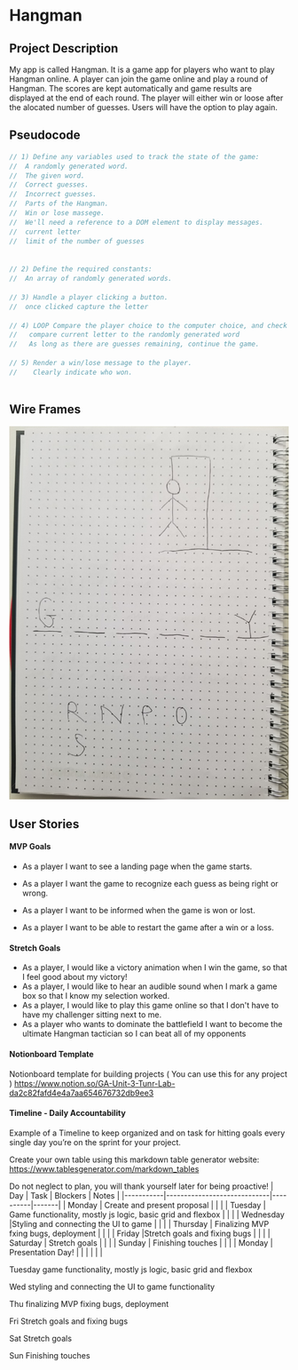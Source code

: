 # Hangman

## Project Description 
My app is called Hangman. It is a game app for players who want to play Hangman online. A player can join the game online and play a round of Hangman.
The scores are kept automatically and game results are displayed at the end of each round.
The player will either win or loose after the alocated number of guesses.
Users will have the option to play again.

## Pseudocode

```javascript
// 1) Define any variables used to track the state of the game:
//  A randomly generated word.
//  The given word.
//  Correct guesses. 
//  Incorrect guesses.
//  Parts of the Hangman.
//  Win or lose massege.
//  We'll need a reference to a DOM element to display messages.
//  current letter 
//  limit of the number of guesses


// 2) Define the required constants:
//  An array of randomly generated words.

// 3) Handle a player clicking a button.
//  once clicked capture the letter

// 4) LOOP Compare the player choice to the computer choice, and check for a match.
//   compare current letter to the randomly generated word
//   As long as there are guesses remaining, continue the game.

// 5) Render a win/lose message to the player. 
//    Clearly indicate who won.



```
## Wire Frames
![Hangman wire frame](./assets/20240715_141602.jpg)

## User Stories

#### MVP Goals

- As a player I want to see a landing page when the game starts.

- As a player I want the game to recognize each guess as being right or wrong.

- As a player I want to be informed when the game is won or lost.

- As a player I want to be able to restart the game after a win or a loss.

#### Stretch Goals

- As a player, I would like a victory animation when I win the game, so that I feel good about my victory!
- As a player, I would like to hear an audible sound when I mark a game box so that I know my selection worked.
- As a player, I would like to play this game online so that I don't have to have my challenger sitting next to me.
- As a player who wants to dominate the battlefield I want to become the ultimate Hangman tactician so I can beat all of my opponents

#### Notionboard Template
Notionboard template for building projects ( You can use this for any project )
https://www.notion.so/GA-Unit-3-Tunr-Lab-da2c82fafd4e4a7aa654676732db9ee3

#### Timeline - Daily Accountability
Example of a Timeline to keep organized and on task for hitting goals every single day you’re on the sprint for your project.

Create your own table using this markdown table generator website:
https://www.tablesgenerator.com/markdown_tables

Do not neglect to plan, you will thank yourself later for being proactive!
| Day       | Task                        | Blockers | Notes |
|-----------|-----------------------------|----------|-------|
| Monday    | Create and present proposal |          |       |
| Tuesday   |  Game functionality, mostly js logic, basic grid  and flexbox  |          |       |
| Wednesday |Styling and connecting the UI to game    |          |       |
| Thursday  | Finalizing MVP fxing bugs, deployment           |          |       |
| Friday    |Stretch goals and fixing bugs                 |          |       |
| Saturday  | Stretch goals                |          |       |
| Sunday    | Finishing touches       |          |       |
| Monday    | Presentation Day!           |          |       |               |          |                 |


Tuesday game functionality, mostly js logic, basic grid and flexbox

Wed styling and connecting the UI to game functionality

Thu finalizing MVP fixing bugs, deployment

Fri Stretch goals and fixing bugs

Sat Stretch goals

Sun Finishing touches
